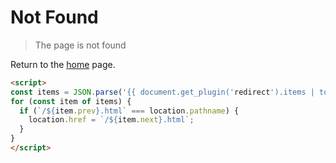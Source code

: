 # Not Found

> The page is not found

Return to the <a href="/">home</a> page.

```html markup
<script>
const items = JSON.parse('{{ document.get_plugin('redirect').items | tojson }}');
for (const item of items) {
  if (`/${item.prev}.html` === location.pathname) {
    location.href = `/${item.next}.html`;
  }
}
</script>
```
